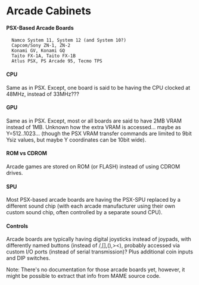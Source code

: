 #   Arcade Cabinets
#### PSX-Based Arcade Boards
```
  Namco System 11, System 12 (and System 10?)
  Capcom/Sony ZN-1, ZN-2
  Konami GV, Konami GQ
  Taito FX-1A, Taito FX-1B
  Atlus PSX, PS Arcade 95, Tecmo TPS
```

#### CPU
Same as in PSX. Except, one board is said to be having the CPU clocked at
48MHz, instead of 33MHz???<br/>

#### GPU
Same as in PSX. Except, most or all boards are said to have 2MB VRAM instead of
1MB. Unknown how the extra VRAM is accessed... maybe as Y=512..1023... (though
the PSX VRAM transfer commands are limited to 9bit Ysiz values, but maybe Y
coordinates can be 10bit wide).<br/>

#### ROM vs CDROM
Arcade games are stored on ROM (or FLASH) instead of using CDROM drives.<br/>

#### SPU
Most PSX-based arcade boards are having the PSX-SPU replaced by a different
sound chip (with each arcade manufacturer using their own custom sound chip,
often controlled by a separate sound CPU).<br/>

#### Controls
Arcade boards are typically having digital joysticks instead of joypads, with
differently named buttons (instead of /\,[],(),\>\<), probably accessed via
custom I/O ports (instead of serial transmission)? Plus additional coin inputs
and DIP switches.<br/>

Note: There's no documentation for those arcade boards yet, however, it might
be possible to extract that info from MAME source code.<br/>
